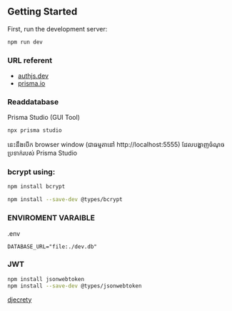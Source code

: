 
## Getting Started

First, run the development server:

```bash
npm run dev
```
### URL referent
- [authjs.dev](https://authjs.dev/getting-started/migrating-to-v5)
- [prisma.io](https://www.prisma.io/)

### Readdatabase
Prisma Studio (GUI Tool)
```bash
npx prisma studio
```
នេះនឹងបើក browser window (ជាធម្មតានៅ http://localhost:5555) ដែលបង្ហាញចំណុចប្រទាក់របស់ Prisma Studio

### bcrypt using:
``` bash
npm install bcrypt

npm install --save-dev @types/bcrypt
```
### ENVIROMENT VARAIBLE
.env
```
DATABASE_URL="file:./dev.db"
```
### JWT
```bash
npm install jsonwebtoken
npm install --save-dev @types/jsonwebtoken
```
[djecrety](https://djecrety.ir/)

